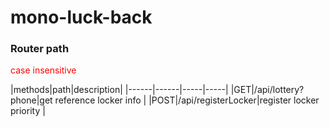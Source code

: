 # mono-luck-back


### Router path

<font color="#FF0000">
case insensitive
</font>

|methods|path|description|
|------|------|-----|-----|
|GET|/api/lottery?phone|get reference locker info |
|POST|/api/registerLocker|register locker priority |